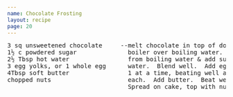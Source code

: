 ```yaml
---
name: Chocolate Frosting
layout: recipe
page: 20
---
```


<pre>
3 sq unsweetened chocolate     --melt chocolate in top of double
1½ c powdered sugar              boiler over boiling water.  Remove
2½ Tbsp hot water                from boiling water & add sugar &
3 egg yolks, or 1 whole egg      water.  Blend well.  Add egg yolks
4Tbsp soft butter                1 at a time, beating well after
chopped nuts                     each.  Add butter.  Beat well.
                                 Spread on cake, top with nuts.
</pre>
